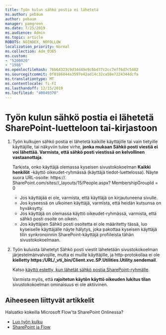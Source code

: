 ```yaml
---
title: Työn kulun sähkö postia ei lähetetä
ms.author: pebaum
author: pebaum
manager: pamgreen
ms.date: 7/25/2019
ms.audience: Admin
ms.topic: article
ROBOTS: NOINDEX, NOFOLLOW
localization_priority: Normal
ms.collection: Adm_O365
ms.custom:
- "5200020"
- "1586"
ms.openlocfilehash: 76b64323c9d34d49e9c6bd77c2cc7eff6d7c5402
ms.sourcegitcommit: 0f0186044a3597e42ad14c32ca58e7224344dcfa
ms.translationtype: MT
ms.contentlocale: fi-FI
ms.lasthandoff: 12/15/2019
ms.locfileid: "40049370"
---
```

# <a name="workflow-email-is-not-being-sent-for-a-sharepoint-list-or-library"></a>Työn kulun sähkö postia ei lähetetä SharePoint-luetteloon tai-kirjastoon

1. Työn kulkujen sähkö postia ei lähetetä kaikille käyttäjille tai vain tietyille käyttäjille, tai näkyviin tulee virhe, **jonka mukaan Sähkö posti viestiä ei voi lähettää. Varmista, että sähkö posti viestissä on kelvollinen vastaanottaja**.

    Tarkista, onko käyttäjä olemassa kyseisen sivustokokoelman **Kaikki henkilöt** -käyttö oikeudet-ryhmässä (käyttäjä tiedot-luettelossa).  Näyte suora URL-osoite<tenant>: https://<sitename>. SharePoint.com/sites//_layouts/15/People.aspx? MembershipGroupId = 0

    - Jos käyttäjää ei ole, varmista, että käyttäjä on kirjautuneena sivulle. 
    - Jos kyseessä on ulkoinen käyttäjä, varmista, että heidän kutsunsa on hyväksytty.
    - Jos käyttäjä on olemassa käyttö oikeudet-ryhmässä, varmista, että sähkö posti osoite on oikein.
    - Jos käyttäjien Sähkö posti osoitetta ei ole määritetty tässä, luo kyseiselle käyttäjälle näyte hälytys, joka pakottaa kyseisen käyttäjä tilin synkronoinnin SharePoint-käyttäjä profiileista tähän sivustokokoelmaan.
 
2. Työn kuluista lähetetyt Sähkö posti viestit lähetetään sivustokokoelman järjestelmänvalvojille, mutta ei muille käyttäjille, ja http-protokollaa ei ole **kielletty <span>https:/URL/</span>_vti_bin/Client.xvc.SP.Utilities.Utility.sendemail**.
 

    Katso [käyttö estetty, kun lähetät sähkö postia SharePoint-ryhmälle](https://docs.microsoft.com/sharepoint/support/sharing-and-permissions/access-denied-when-send-an-email-to-groups).

    Varmista myös, että **rajoitetun käytön käyttö oikeuden lukitus tilan** sivustokokoelman ominaisuus ei ole aktiivinen.


## <a name="related-topics"></a>Aiheeseen liittyvät artikkelit
Haluatko kokeilla Microsoft Flow'ta SharePoint Onlinessa?
- [Luo työn kulku](https://support.office.com/article/Create-a-flow-for-a-list-or-library-in-SharePoint-Online-or-OneDrive-for-Business-a9c3e03b-0654-46af-a254-20252e580d01) 
- [SharePoint ja Flow](https://flow.microsoft.com/blog/sharepoint-and-flow/) 


